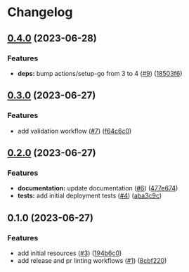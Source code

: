 # Changelog

## [0.4.0](https://github.com/CloudNationHQ/az-cn-module-tf-sa/compare/v0.3.0...v0.4.0) (2023-06-28)


### Features

* **deps:** bump actions/setup-go from 3 to 4 ([#9](https://github.com/CloudNationHQ/az-cn-module-tf-sa/issues/9)) ([18503f6](https://github.com/CloudNationHQ/az-cn-module-tf-sa/commit/18503f6d55f1af4cb66bc4c28d36a87918995de1))

## [0.3.0](https://github.com/CloudNationHQ/az-cn-module-tf-sa/compare/v0.2.0...v0.3.0) (2023-06-27)


### Features

* add validation workflow ([#7](https://github.com/CloudNationHQ/az-cn-module-tf-sa/issues/7)) ([f64c6c0](https://github.com/CloudNationHQ/az-cn-module-tf-sa/commit/f64c6c073045a191a522a3424b1bd64317f1ecd2))

## [0.2.0](https://github.com/CloudNationHQ/az-cn-module-tf-sa/compare/v0.1.0...v0.2.0) (2023-06-27)


### Features

* **documentation:** update documentation ([#6](https://github.com/CloudNationHQ/az-cn-module-tf-sa/issues/6)) ([477e674](https://github.com/CloudNationHQ/az-cn-module-tf-sa/commit/477e67460cf9959fd808bc98dfbea89ef93ef85b))
* **tests:** add initial deployment tests ([#4](https://github.com/CloudNationHQ/az-cn-module-tf-sa/issues/4)) ([aba3c9c](https://github.com/CloudNationHQ/az-cn-module-tf-sa/commit/aba3c9c8b704cb040ae0567abeea0355cdeb2aac))

## 0.1.0 (2023-06-27)


### Features

* add initial resources ([#3](https://github.com/CloudNationHQ/az-cn-module-tf-sa/issues/3)) ([194b6c0](https://github.com/CloudNationHQ/az-cn-module-tf-sa/commit/194b6c021a1dca91ac6d65f093f66b462559f996))
* add release and pr linting workflows ([#1](https://github.com/CloudNationHQ/az-cn-module-tf-sa/issues/1)) ([8cbf220](https://github.com/CloudNationHQ/az-cn-module-tf-sa/commit/8cbf220441cd3b16448c33ea318757dfa31c7a52))
